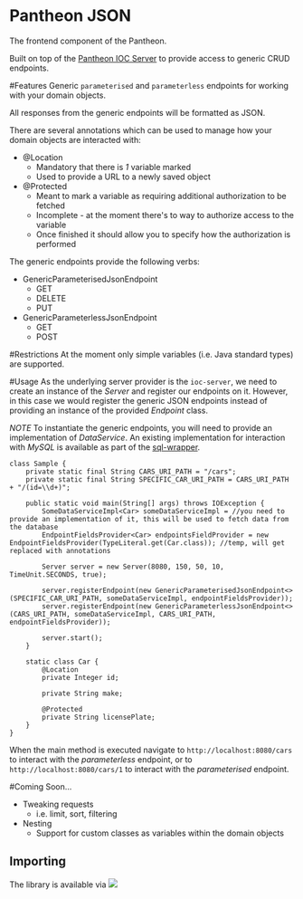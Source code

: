 # Pantheon JSON

The frontend component of the Pantheon.

Built on top of the [Pantheon IOC Server](https://github.com/asutalo/pantheon-ioc-server) to provide access to generic
CRUD endpoints.

#Features
Generic `parameterised` and `parameterless` endpoints for working with your domain objects.

All responses from the generic endpoints will be formatted as JSON.

There are several annotations which can be used to manage how your domain objects are interacted with:

* @Location
  * Mandatory that there is *1* variable marked
  * Used to provide a URL to a newly saved object
* @Protected
  * Meant to mark a variable as requiring additional authorization to be fetched 
  * Incomplete - at the moment there's to way to authorize access to the variable
  * Once finished it should allow you to specify how the authorization is performed

The generic endpoints provide the following verbs:

* GenericParameterisedJsonEndpoint
  * GET
  * DELETE
  * PUT
* GenericParameterlessJsonEndpoint
  * GET
  * POST

#Restrictions
At the moment only simple variables (i.e. Java standard types) are supported.

#Usage
As the underlying server provider is the `ioc-server`, we need to create an instance of the _Server_ and
register our endpoints on it. However, in this case we would register the generic JSON endpoints instead 
of providing an instance of the provided _Endpoint_ class.

*NOTE* To instantiate the generic endpoints, you will need to provide an implementation of *DataService*. 
An existing implementation for interaction with _MySQL_ is available as part of the [sql-wrapper](https://github.com/asutalo/sql-wrapper).

````
class Sample {
    private static final String CARS_URI_PATH = "/cars";
    private static final String SPECIFIC_CAR_URI_PATH = CARS_URI_PATH + "/(id=\\d+)";
    
    public static void main(String[] args) throws IOException {
        SomeDataServiceImpl<Car> someDataServiceImpl = //you need to provide an implementation of it, this will be used to fetch data from the database
        EndpointFieldsProvider<Car> endpointsFieldProvider = new EndpointFieldsProvider(TypeLiteral.get(Car.class)); //temp, will get replaced with annotations
        
        Server server = new Server(8080, 150, 50, 10, TimeUnit.SECONDS, true);
    
        server.registerEndpoint(new GenericParameterisedJsonEndpoint<>(SPECIFIC_CAR_URI_PATH, someDataServiceImpl, endpointFieldsProvider));
        server.registerEndpoint(new GenericParameterlessJsonEndpoint<>(CARS_URI_PATH, someDataServiceImpl, CARS_URI_PATH, endpointFieldsProvider));
        
        server.start();
    }

    static class Car {
        @Location
        private Integer id;
        
        private String make;
        
        @Protected
        private String licensePlate;
    }
}
````

When the main method is executed navigate to `http://localhost:8080/cars` to interact with the *parameterless* endpoint,
or to `http://localhost:8080/cars/1` to interact with the *parameterised* endpoint.

#Coming Soon...
* Tweaking requests
  * i.e. limit, sort, filtering
* Nesting
  * Support for custom classes as variables within the domain objects

## Importing

The library is available via [![](https://jitpack.io/v/asutalo/pantheon-json.svg)](https://jitpack.io/#asutalo/pantheon-json)
